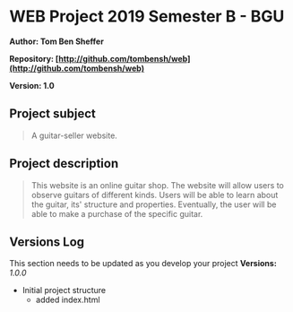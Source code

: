 # WEB Project 2019 Semester B - BGU
**Author: Tom Ben Sheffer**

**Repository:
[http://github.com/tombensh/web](http://github.com/tombensh/web)**

**Version: 1.0**
## Project subject
> A guitar-seller website.
## Project description
> This website is an online guitar shop. 
The website will allow users to observe guitars of different kinds.
Users will be able to learn about the guitar, its' structure and properties.
Eventually, the user will be able to make a purchase of the specific guitar. 
## Versions Log
This section needs to be updated as you develop your project
**Versions:**
*1.0.0*
- Initial project structure
    - added index.html